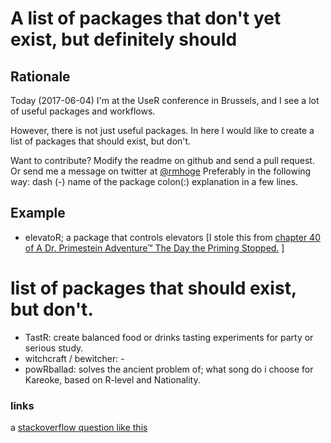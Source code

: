 # A list of packages that don't yet exist, but definitely should

## Rationale

Today (2017-06-04) I'm at the UseR conference in Brussels, and I see a lot of useful packages and workflows.

However, there is not just useful packages. In here I would like to create a list of packages that should exist, but don't.

Want to contribute? Modify the readme on github and send a pull request. 
Or send me a message on twitter at [@rmhoge](https://twitter.com/RMHoge)
Preferably in the following way: dash (-) name of the package colon(:) explanation in a few lines.

## Example

- elevatoR; a package that controls elevators [I stole this from [chapter 40 of A Dr. Primestein Adventure™ The Day the Priming Stopped.](http://www.psi-chology.com/the-day-the-priming-stopped/) ]

# list of packages that should exist, but don't.

- TastR: create balanced food or drinks tasting experiments for party or serious study.
- witchcraft / bewitcher: -
- powRballad: solves the ancient problem of; what song do i choose for Kareoke, based on R-level and Nationality.



### links
a [stackoverflow question like this](https://stackoverflow.com/questions/1708934/what-useful-r-package-doesnt-currently-exist)


